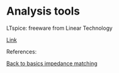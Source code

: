 # Analysis tools

LTspice: freeware from Linear Technology

[Link](http://www.linear.com/designtools/software/?gclid=Cj0KEQjw17i7BRC7toz5g5DM0tsBEiQAIt7nLMtloAH-qocPuQo56C-pguQvcrBJfm36K3PMNQg2j7waAksV8P8HAQ#LTspice)

References:

[Back to basics impedance matching](http://electronicdesign.com/communications/back-basics-impedance-matching-part-1)
